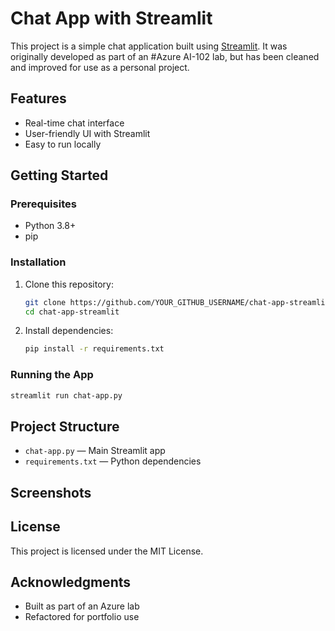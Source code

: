 # Chat App with Streamlit

This project is a simple chat application built using [Streamlit](https://streamlit.io/). It was originally developed as part of an #Azure AI-102 lab, but has been cleaned and improved for use as a personal project.

## Features

- Real-time chat interface
- User-friendly UI with Streamlit
- Easy to run locally

## Getting Started

### Prerequisites

- Python 3.8+
- pip

### Installation

1. Clone this repository:

   ```bash
   git clone https://github.com/YOUR_GITHUB_USERNAME/chat-app-streamlit.git
   cd chat-app-streamlit
   ```

2. Install dependencies:

   ```bash
   pip install -r requirements.txt
   ```

### Running the App

```bash
streamlit run chat-app.py
```

## Project Structure

- `chat-app.py` — Main Streamlit app
- `requirements.txt` — Python dependencies

## Screenshots

<!-- Add screenshots here if available -->

## License

This project is licensed under the MIT License.

## Acknowledgments

- Built as part of an Azure lab
- Refactored for portfolio use
